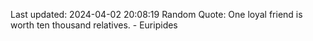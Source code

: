 Last updated: 2024-04-02 20:08:19
Random Quote: One loyal friend is worth ten thousand relatives. - Euripides